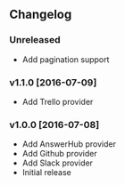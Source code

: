 ## Changelog

### Unreleased

* Add pagination support

### v1.1.0 [2016-07-09]

* Add Trello provider

### v1.0.0 [2016-07-08]

* Add AnswerHub provider
* Add Github provider
* Add Slack provider
* Initial release